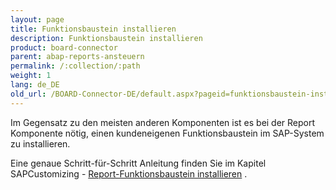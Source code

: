 ```yaml
---
layout: page
title: Funktionsbaustein installieren
description: Funktionsbaustein installieren
product: board-connector
parent: abap-reports-ansteuern
permalink: /:collection/:path
weight: 1
lang: de_DE
old_url: /BOARD-Connector-DE/default.aspx?pageid=funktionsbaustein-installieren
---
```



Im Gegensatz zu den meisten anderen Komponenten ist es bei der Report Komponente nötig, einen kundeneigenen Funktionsbaustein im SAP-System zu installieren.

Eine genaue Schritt-für-Schritt Anleitung finden Sie im Kapitel SAPCustomizing - [Report-Funktionsbaustein installieren](../sap-customizing/report-funktionsbaustein-installieren) .

